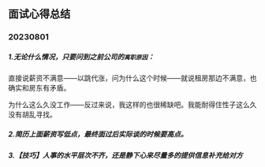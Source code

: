 ## 面试心得总结

### 20230801

##### 1.无论什么情况，只要问到之前公司的`离职原因`：

直接说薪资不满意——以跳代涨，问为什么这个时候——就说租房那边不满意，也确实和房东有矛盾。

为什么这么久没工作——反过来说，我这样的也很稀缺吧。我能耐得住性子这么久没有胡乱寻找。



##### 2.简历上面薪资写低点，最终面过后实际谈的时候要高点。

##### 3.【技巧】人事的水平层次不齐，还是静下心来尽量多的提供信息补充给对方